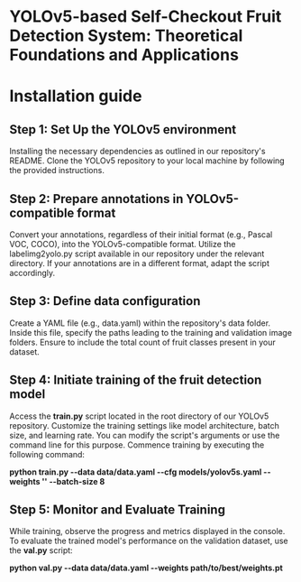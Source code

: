 # YOLOv5-based Self-Checkout Fruit Detection System: Theoretical Foundations and Applications


# Installation guide

## Step 1: Set Up the YOLOv5 environment

Installing the necessary dependencies as outlined in our repository's README. Clone the YOLOv5 repository to your local machine by following the provided instructions.

## Step 2: Prepare annotations in YOLOv5-compatible format

Convert your annotations, regardless of their initial format (e.g., Pascal VOC, COCO), into the YOLOv5-compatible format. Utilize the labelimg2yolo.py script available in our repository under the relevant directory. If your annotations are in a different format, adapt the script accordingly.

## Step 3: Define data configuration

Create a YAML file (e.g., data.yaml) within the repository's data folder. Inside this file, specify the paths leading to the training and validation image folders. Ensure to include the total count of fruit classes present in your dataset.

## Step 4: Initiate training of the fruit detection model

Access the **train.py** script located in the root directory of our YOLOv5 repository. Customize the training settings like model architecture, batch size, and learning rate. You can modify the script's arguments or use the command line for this purpose. Commence training by executing the following command:

**python train.py --data data/data.yaml --cfg models/yolov5s.yaml --weights '' --batch-size 8**


## Step 5: Monitor and Evaluate Training

While training, observe the progress and metrics displayed in the console. To evaluate the trained model's performance on the validation dataset, use the **val.py** script:

**python val.py --data data/data.yaml --weights path/to/best/weights.pt**


